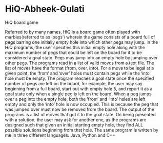 # HiQ-Abheek-Gulati
HiQ board game

Referred to by many names, HiQ is a board game often played with marbles(referred to as ‘pegs’) wherein the game consists of a board full 
of pegs barring one initially empty hole into which other pegs may jump. In the HiQ programs, the user specifies this initial empty hole 
along with the maximum number of pegs that could be left on the board for it to be considered a goal state. Pegs may jump into an empty 
hole by jumping over other pegs. The programs read in a list of valid moves from a text file. The list of moves have the format
(from, over, into). For a move to be legal at a given point, the ‘from‘ and ‘over’ holes must contain pegs while the ‘into’ hole must be 
empty. The program reaches a goal state once the specified number of pegs are left on the board, for example, the user may say beginning 
from a full board, start out with empty hole 5, and report it as a goal state only when a single peg is left on the board. When a peg jumps
over a peg into the empty hole, both the ‘from’ and ‘into’ holes are left empty and only the ‘into’ hole is now occupied. This is because
the peg that was jumped over must now be removed from the board. The output of the programs is a list of moves that got it to the goal 
state. On being presented with a solution, the user may ask for another one, as the programs are designed such that given an initial
starting empty hole, they find ALL possible solutions beginning from that hole. The same program is written by me in three different
languages: Java, Python and C++
